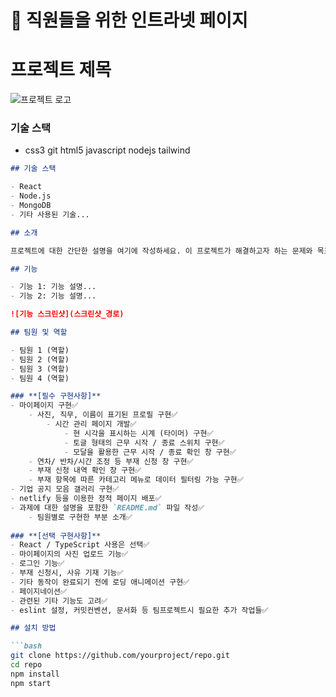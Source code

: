 # **📅 직원들을 위한 인트라넷 페이지**

# 프로젝트 제목

![프로젝트 로고](로고_경로)

### 기술 스택

- css3 git html5 javascript nodejs tailwind

```markdown
## 기술 스택

- React
- Node.js
- MongoDB
- 기타 사용된 기술...

## 소개

프로젝트에 대한 간단한 설명을 여기에 작성하세요. 이 프로젝트가 해결하고자 하는 문제와 목표를 명확하게 설명합니다. 4명의 팀원이 어떻게 협력하여 이 프로젝트를 완성했는지의 개요도 포함할 수 있습니다.

## 기능

- 기능 1: 기능 설명...
- 기능 2: 기능 설명...

![기능 스크린샷](스크린샷_경로)

## 팀원 및 역할

- 팀원 1 (역할)
- 팀원 2 (역할)
- 팀원 3 (역할)
- 팀원 4 (역할)

### **[필수 구현사항]**
- 마이페이지 구현✅
    - 사진, 직무, 이름이 표기된 프로필 구현✅
        - 시간 관리 페이지 개발✅
            - 현 시각을 표시하는 시계 (타이머) 구현✅
            - 토글 형태의 근무 시작 / 종료 스위치 구현✅
            - 모달을 활용한 근무 시작 / 종료 확인 창 구현✅
    - 연차/ 반차/시간 조정 등 부재 신청 창 구현✅
    - 부재 신청 내역 확인 창 구현✅
    - 부재 항목에 따른 카테고리 메뉴로 데이터 필터링 가능 구현✅
- 기업 공지 모음 갤러리 구현✅
- netlify 등을 이용한 정적 페이지 배포✅
- 과제에 대한 설명을 포함한 `README.md` 파일 작성✅
    - 팀원별로 구현한 부분 소개✅
 
### **[선택 구현사항]**
- React / TypeScript 사용은 선택✅
- 마이페이지의 사진 업로드 기능✅
- 로그인 기능✅
- 부재 신청시, 사유 기재 기능✅
- 기타 동작이 완료되기 전에 로딩 애니메이션 구현✅
- 페이지네이션✅
- 관련된 기타 기능도 고려✅
- eslint 설정, 커밋컨벤션, 문서화 등 팀프로젝트시 필요한 추가 작업들✅

## 설치 방법

```bash
git clone https://github.com/yourproject/repo.git
cd repo
npm install
npm start


